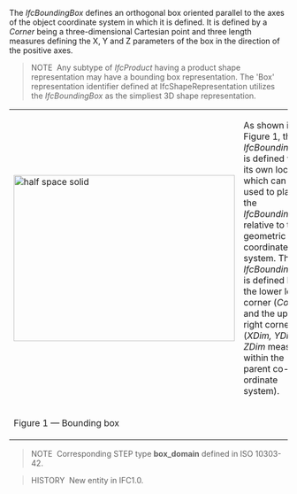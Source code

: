 The _IfcBoundingBox_ defines an orthogonal box oriented parallel to the axes of the object coordinate system in which it is defined. It is defined by a _Corner_ being a three-dimensional Cartesian point and three length measures defining the X, Y and Z parameters of the box in the direction of the positive axes.

> NOTE&nbsp; Any subtype of _IfcProduct_ having a product shape representation may have a bounding box representation. The 'Box' representation identifier defined at IfcShapeRepresentation utilizes the _IfcBoundingBox_ as the simpliest 3D shape representation.

<table cellpadding="2" cellspacing="2">
<tr>
<td><img src="../../../../../../figures/ifcboundingbox-layout1.gif" alt="half space solid" width="400" height="300" border="0"></td>
<td style="vertical-align:bottom;">
<p class="small">As shown in Figure 1, the <em>IfcBoundingBox</em> is defined with its own location which can be used to place the
<em>IfcBoundingBox</em> relative to the geometric coordinate system. The <em>IfcBoundingBox</em> is defined by the
lower left corner (<em>Corner</em>) and the upper right corner (<em>XDim, YDim, ZDim</em> measured within the parent
co-ordinate system).</p>
</td>
</tr>
<tr>
<td>
<p class="figure">Figure 1 &mdash; Bounding box</p>
</td>
<td>&nbsp;</td>
</tr>
</table>

> NOTE&nbsp; Corresponding STEP type **box_domain** defined in ISO 10303-42.

> HISTORY&nbsp; New entity in IFC1.0.
